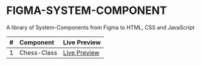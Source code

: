# FIGMA-SYSTEM-COMPONENT

A library of System-Components from Figma to HTML, CSS and JavaScript

|  #  | Component       | Live Preview                                                                   |
| :-: | :-------------- | :----------------------------------------------------------------------------- |
|  1  | Chess-Class       | [Live Preview](https://ikhsannh.github.io/figma-to-code/chess-class)          |
